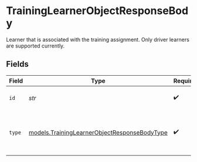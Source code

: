 # TrainingLearnerObjectResponseBody

Learner that is associated with the training assignment. Only driver learners are supported currently.


## Fields

| Field                                                                                              | Type                                                                                               | Required                                                                                           | Description                                                                                        | Example                                                                                            |
| -------------------------------------------------------------------------------------------------- | -------------------------------------------------------------------------------------------------- | -------------------------------------------------------------------------------------------------- | -------------------------------------------------------------------------------------------------- | -------------------------------------------------------------------------------------------------- |
| `id`                                                                                               | *str*                                                                                              | :heavy_check_mark:                                                                                 | ID of the polymorphic user.                                                                        | 938172                                                                                             |
| `type`                                                                                             | [models.TrainingLearnerObjectResponseBodyType](../models/traininglearnerobjectresponsebodytype.md) | :heavy_check_mark:                                                                                 | The type of the polymorphic user.  Valid values: `driver`                                          | driver                                                                                             |